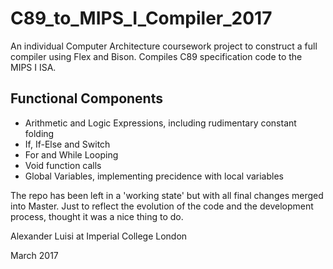 # C89_to_MIPS_I_Compiler_2017
An individual Computer Architecture coursework project to construct a full compiler using Flex and Bison.
Compiles C89 specification code to the MIPS I ISA.

## Functional Components

  * Arithmetic and Logic Expressions, including rudimentary constant folding
  * If, If-Else and Switch
  * For and While Looping
  * Void function calls
  * Global Variables, implementing precidence with local variables
 
The repo has been left in a 'working state' but with all final changes merged into Master. Just to reflect the evolution of the code and the development process, thought it was a nice thing to do.

Alexander Luisi at Imperial College London

March 2017
